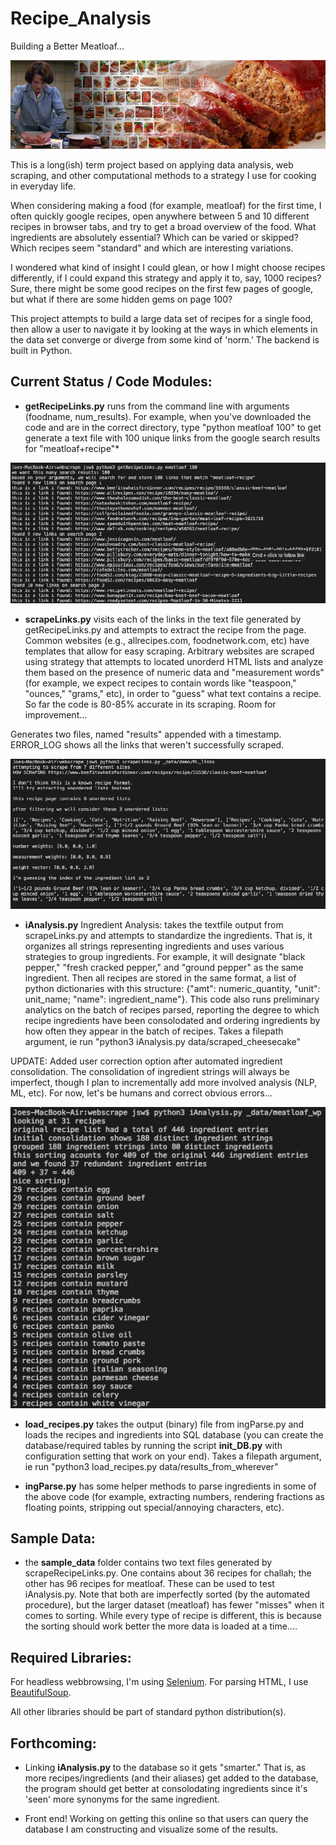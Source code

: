 # Recipe_Analysis
Building a Better Meatloaf... 

![I know how Jeanne Dielman feels...](splash.jpg)

This is a long(ish) term project based on applying data analysis, web scraping, and other computational methods to a strategy I use for cooking in everyday life. 

When considering making a food (for example, meatloaf) for the first time, I often quickly google recipes, open anywhere between 5 and 10 different recipes in browser tabs, and try to get a broad overview of the food. What ingredients are absolutely essential? Which can be varied or skipped? Which recipes seem "standard" and which are interesting variations. 

I wondered what kind of insight I could glean, or how I might choose recipes differently, if I could expand this strategy and apply it to, say, 1000 recipes? Sure, there might be some good recipes on the first few pages of google, but what if there are some hidden gems on page 100? 

This project attempts to build a large data set of recipes for a single food, then allow a user to navigate it by looking at the ways in which elements in the data set converge or diverge from some kind of 'norm.' The backend is built in Python.  

## Current Status / Code Modules: 
* **getRecipeLinks.py**  runs from the command line with arguments (foodname, num_results). For example, when you've downloaded the code and are in the correct directory, type "python meatloaf 100" to get generate a text file with 100 unique links from the google search results for "meatloaf+recipe"* 

<p align="center"> <img src="getRecipeLinks.jpg"> </p>

* **scrapeLinks.py** visits each of the links in the text file generated by getRecipeLinks.py and attempts to extract the recipe from the page. Common websites (e.g., allrecipes.com, foodnetwork.com, etc) have templates that allow for easy scraping. Arbitrary websites are scraped using strategy that attempts to located unorderd HTML lists and analyze them based on the presence of numeric data and "measurement words" (for example, we expect recipes to contain words like "teaspoon," "ounces," "grams," etc), in order to "guess" what text contains a recipe. So far the code is 80-85% accurate in its scraping. Room for improvement... 

Generates two files, named "results" appended with a timestamp. ERROR_LOG shows all the links that weren't successfully scraped. 

<p align="center"> <img src="scrapeLinks.jpg"> </p>

* **iAnalysis.py** Ingredient Analysis: takes the textfile output from scrapeLinks.py and attempts to standardize the ingredients. That is, it organizes all strings representing ingredients and uses various strategies to group ingredients. For example, it will designate "black pepper," "fresh cracked pepper," and "ground pepper" as the same ingredient. Then all recipes are stored in the same format, a list of python dictionaries with this structure: {"amt": numeric_quantity, "unit": unit_name; "name": ingredient_name"}. This code also runs preliminary analytics on the batch of recipes parsed, reporting the degree to which recipe ingredients have been consolodated and ordering ingredients by how often they appear in the batch of recipes. Takes a filepath argument, ie run "python3 iAnalysis.py data/scraped_cheesecake" 

UPDATE: Added user correction option after automated ingredient consolidation. The consolidation of ingredient strings will always be imperfect, though I plan to incrementally add more involved analysis (NLP, ML, etc). For now, let's be humans and correct obvious errors... 
  
<p align="center"> <img src="iAnalysis.jpg"> </p>

* **load_recipes.py** takes the output (binary) file from ingParse.py and loads the recipes and ingredients into  SQL database (you can create the database/required tables by running the script **init_DB.py** with configuration setting that work on your end). Takes a filepath argument, ie run "python3 load_recipes.py data/results_from_wherever" 

* **ingParse.py** has some helper methods to parse ingredients in some of the above code (for example, extracting numbers, rendering fractions as floating points, stripping out special/annoying characters, etc). 

## Sample Data:

* the **sample_data** folder contains two text files generated by scrapeRecipeLinks.py. One contains about 36 recipes for challah; the other has 96 recipes for meatloaf. These can be used to test iAnalysis.py. Note that both are imperfectly sorted (by the automated procedure), but the larger dataset (meatloaf) has fewer "misses" when it comes to sorting. While every type of recipe is different, this is because the sorting should work better the more data is loaded at a time....

## Required Libraries: ##
For headless webbrowsing, I'm using [Selenium](https://selenium-python.readthedocs.io/installation.html). For parsing HTML, I use [BeautifulSoup](https://www.crummy.com/software/BeautifulSoup/bs4/doc/).

All other libraries should be part of standard python distribution(s). 

## Forthcoming: ##

* Linking **iAnalysis.py** to the database so it gets "smarter." That is, as more recipes/ingredients (and their aliases) get added to the database, the program should get better at consolodating ingredients since it's 'seen' more synonyms for the same ingredient.  

* Front end! Working on getting this online so that users can query the database I am constructing and visualize some of the results. 

